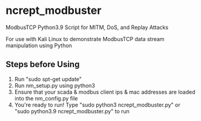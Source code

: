 # ncrept_modbuster
ModbusTCP Python3.9 Script for MITM, DoS, and Replay Attacks

For use with Kali Linux to demonstrate ModbusTCP data stream manipulation using Python

Steps before Using
---------------------
1. Run "sudo spt-get update" 
2. Run nm_setup.py using python3
3. Ensure that your scada & modbus client ips & mac addresses are loaded into the nm_config.py file
4. You're ready to run! Type "sudo python3 ncrept_modbuster.py" or "sudo python3.9 ncrept_modbuster.py" to run
